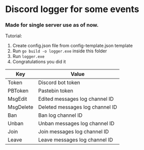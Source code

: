 # Discord logger for some events
### Made for single server use as of now.

Tutorial: 
1. Create config.json file from config-template.json template
2. Run `go build -o logger.exe` inside this folder
3. Run `logger.exe`
4. Congratulations you did it

| Key           | Value                                |
| ------------- |--------------------------------------|
| Token         | Discord bot token                    |
| PBToken       | Pastebin token                       |
| MsgEdit       | Edited messages log channel ID       |
| MsgDelete     | Deleted messages log channel ID      |
| Ban           | Ban log channel ID                   |
| Unban         | Unban messages log channel ID        |
| Join          | Join messages log channel ID         |
| Leave         | Leave messages log channel ID        |